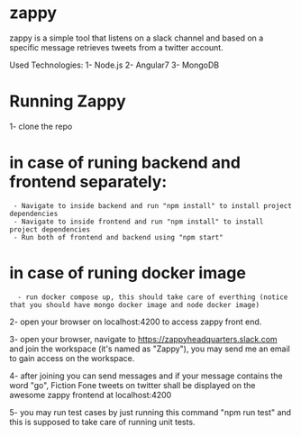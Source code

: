 # zappy
zappy is a simple tool that listens on a slack channel and based on a specific message retrieves tweets from a twitter account.

Used Technologies:
1- Node.js
2- Angular7
3- MongoDB

# Running Zappy
1- clone the repo
  # in case of runing backend and frontend separately:
     - Navigate to inside backend and run "npm install" to install project dependencies
     - Navigate to inside frontend and run "npm install" to install project dependencies
     - Run both of frontend and backend using "npm start"
  # in case of runing docker image
      - run docker compose up, this should take care of everthing (notice that you should have mongo docker image and node docker image)
      
2- open your browser on localhost:4200 to access zappy front end.

3- open your browser, navigate to https://zappyheadquarters.slack.com and join the workspace (it's named as "Zappy"), you may send me an email to gain access on the workspace.

4- after joining you can send messages and if your message contains the word "go", Fiction Fone tweets on twitter shall be displayed on the awesome zappy frontend at localhost:4200

5- you may run test cases by just running this command "npm run test" and this is supposed to take care of running unit tests.

      
